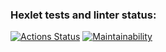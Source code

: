 ### Hexlet tests and linter status:
[![Actions Status](https://github.com/alistkov/js-starter-project-44/actions/workflows/hexlet-check.yml/badge.svg)](https://github.com/alistkov/js-starter-project-44/actions)
[![Maintainability](https://api.codeclimate.com/v1/badges/0547c525a57247da92bc/maintainability)](https://codeclimate.com/github/alistkov/js-starter-project-44/maintainability)
